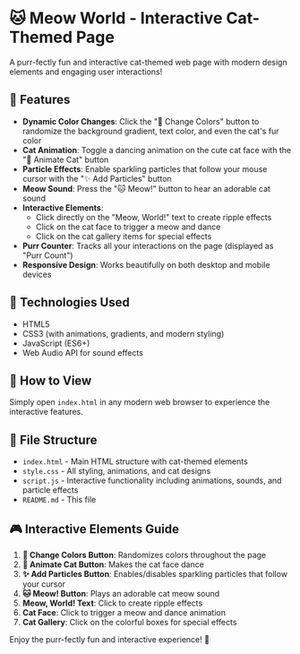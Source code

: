 # 🐱 Meow World - Interactive Cat-Themed Page

A purr-fectly fun and interactive cat-themed web page with modern design elements and engaging user interactions!

## 🎯 Features

- **Dynamic Color Changes**: Click the "🌈 Change Colors" button to randomize the background gradient, text color, and even the cat's fur color
- **Cat Animation**: Toggle a dancing animation on the cute cat face with the "🐾 Animate Cat" button
- **Particle Effects**: Enable sparkling particles that follow your mouse cursor with the "✨ Add Particles" button
- **Meow Sound**: Press the "🐱 Meow!" button to hear an adorable cat sound
- **Interactive Elements**: 
  - Click directly on the "Meow, World!" text to create ripple effects
  - Click on the cat face to trigger a meow and dance
  - Click on the cat gallery items for special effects
- **Purr Counter**: Tracks all your interactions on the page (displayed as "Purr Count")
- **Responsive Design**: Works beautifully on both desktop and mobile devices

## 🎨 Technologies Used

- HTML5
- CSS3 (with animations, gradients, and modern styling)
- JavaScript (ES6+)
- Web Audio API for sound effects

## 🚀 How to View

Simply open `index.html` in any modern web browser to experience the interactive features.

## 📁 File Structure

- `index.html` - Main HTML structure with cat-themed elements
- `style.css` - All styling, animations, and cat designs
- `script.js` - Interactive functionality including animations, sounds, and particle effects
- `README.md` - This file

## 🎮 Interactive Elements Guide

1. **🌈 Change Colors Button**: Randomizes colors throughout the page
2. **🐾 Animate Cat Button**: Makes the cat face dance
3. **✨ Add Particles Button**: Enables/disables sparkling particles that follow your cursor
4. **🐱 Meow! Button**: Plays an adorable cat meow sound
5. **Meow, World! Text**: Click to create ripple effects
6. **Cat Face**: Click to trigger a meow and dance animation
7. **Cat Gallery**: Click on the colorful boxes for special effects

Enjoy the purr-fectly fun and interactive experience! 🐾
